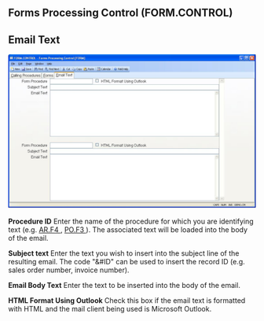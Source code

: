 ##  Forms Processing Control (FORM.CONTROL)

<PageHeader />

##  Email Text

![](./FORM-CONTROL-3.jpg)

**Procedure ID** Enter the name of the procedure for which you are identifying text (e.g. [ AR.F4 ](AR-F4/README.md) , [ PO.F3 ](PO-F3/README.md) ). The associated text will be loaded into the body of the email.   
  
**Subject text** Enter the text you wish to insert into the subject line of
the resulting email. The code "&#ID" can be used to insert the record ID (e.g.
sales order number, invoice number).  
  
**Email Body Text** Enter the text to be inserted into the body of the email.  
  
**HTML Format Using Outlook** Check this box if the email text is formatted
with HTML and the mail client being used is Microsoft Outlook.  
  
  
<badge text= "Version 8.10.57" vertical="middle" />

<PageFooter />